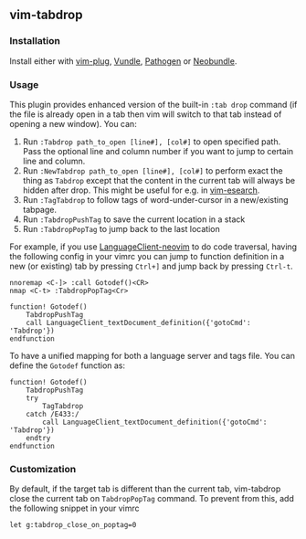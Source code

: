 ## vim-tabdrop

### Installation
Install either with [vim-plug](https://github.com/junegunn/vim-plug), [Vundle](https://github.com/gmarik/vundle), [Pathogen](https://github.com/tpope/vim-pathogen) or [Neobundle](https://github.com/Shougo/neobundle.vim).

### Usage
This plugin provides enhanced version of the built-in `:tab drop` command (if the file is already open in a tab then vim will switch to that tab instead of opening a new window). You can:
1. Run `:Tabdrop path_to_open [line#], [col#]` to open specified path. Pass the optional line and column number if you want to jump to certain line and column.
2. Run `:NewTabdrop path_to_open [line#], [col#]` to perform exact the thing as `Tabdrop` except that the content in the current tab will always be hidden after drop. This might be useful for e.g. in [vim-esearch](https://github.com/eugen0329/vim-esearch).
3. Run `:TagTabdrop` to follow tags of word-under-cursor in a new/existing tabpage.
4. Run `:TabdropPushTag` to save the current location in a stack
5. Run `:TabdropPopTag` to jump back to the last location

For example, if you use [LanguageClient-neovim](https://github.com/autozimu/LanguageClient-neovim) to do code traversal, having the following config in your vimrc you can jump to function definition in a new (or existing) tab by pressing `Ctrl+]` and jump back by pressing `Ctrl-t`.

```vim
nnoremap <C-]> :call Gotodef()<CR>
nmap <C-t> :TabdropPopTag<Cr>

function! Gotodef()
    TabdropPushTag
    call LanguageClient_textDocument_definition({'gotoCmd': 'Tabdrop'})
endfunction
```

To have a unified mapping for both a language server and tags file. You can define the `Gotodef` function as:
```vim
function! Gotodef()
    TabdropPushTag
    try
        TagTabdrop
    catch /E433:/
        call LanguageClient_textDocument_definition({'gotoCmd': 'Tabdrop'})
    endtry
endfunction
```

### Customization
By default, if the target tab is different than the current tab, vim-tabdrop close the current tab on `TabdropPopTag` command. To prevent from this, add the following snippet in your vimrc

```vim
let g:tabdrop_close_on_poptag=0
```
